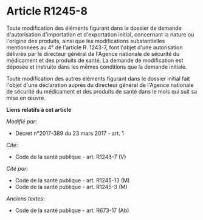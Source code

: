 # Article R1245-8

Toute modification des éléments figurant dans le dossier de demande d'autorisation d'importation et d'exportation initial,
concernant la nature ou l'origine des produits, ainsi que les modifications substantielles mentionnées au 4° de l'article R.
1243-7, font l'objet d'une autorisation délivrée par le directeur général de l'Agence nationale de sécurité du médicament et
des produits de santé. La demande de modification est déposée et instruite dans les mêmes conditions que la demande
initiale. 

Toute modification des autres éléments figurant dans le dossier initial fait l'objet d'une déclaration auprès du directeur
général de l'Agence nationale de sécurité du médicament et des produits de santé dans le mois qui suit sa mise en œuvre.

**Liens relatifs à cet article**

_Modifié par_:

  - Décret n°2017-389 du 23 mars 2017 - art. 1

_Cite_:

  - Code de la santé publique - art. R1243-7 (V)

_Cité par_:

  - Code de la santé publique - art. R1245-13 (M)
  - Code de la santé publique - art. R1245-3 (M)

_Anciens textes_:

  - Code de la santé publique - art. R673-17 (Ab)
